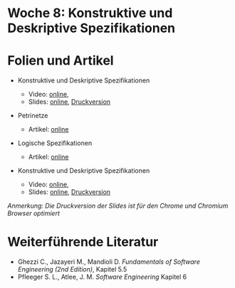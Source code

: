 # Woche 8: Konstruktive und Deskriptive Spezifikationen

# Folien und Artikel

* Konstruktive und Deskriptive Spezifikationen
    * Video:  [online](https://tube.switch.ch/videos/8cfd778c),  
    * Slides: [online](./slides/constructive-descriptive-specs.html), [Druckversion](./slides/constructive-descriptive-specs.html?print-pdf)

* Petrinetze
    * Artikel: [online](./articles/petrinets.html)

* Logische Spezifikationen
    * Artikel: [online](./articles/logic.html)

* Konstruktive und Deskriptive Spezifikationen
    * Video:  [online](https://tube.switch.ch/videos/3f87ef71),  
    * Slides: [online](./slides/uml.html), [Druckversion](./slides/uml.html?print-pdf)


*Anmerkung: Die Druckversion der Slides ist für den Chrome und Chromium Browser optimiert*


# Weiterführende Literatur
* Ghezzi C., Jazayeri M., Mandioli D. *Fundamentals of Software Engineering (2nd Edition)*, Kapitel 5.5
* Pfleeger S. L., Atlee, J. M. *Software Engineering* Kapitel 6
